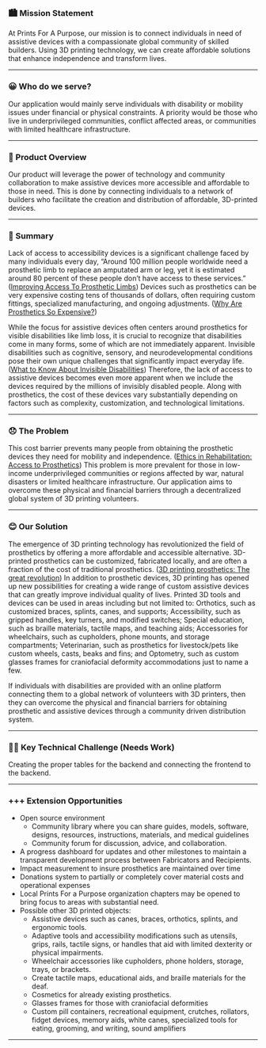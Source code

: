 
### 🏙️  Mission Statement 
At Prints For A Purpose, our mission is to connect individuals in need of assistive devices with a compassionate global community of skilled builders. Using 3D printing technology, we can create affordable solutions that enhance independence and transform lives.
___

### 😀 Who do we serve?
Our application would mainly serve individuals with disability or mobility issues under financial or physical constraints. A priority would be those who live in underprivileged communities, conflict affected areas, or communities with limited healthcare infrastructure. 

____


### 📱 Product Overview
Our product will leverage the power of technology and community collaboration to make assistive devices more accessible and affordable to those in need. This is done by connecting individuals to a network of builders who facilitate the creation and distribution of affordable, 3D-printed devices. 
___


### 📝 Summary
Lack of access to accessibility devices is a significant challenge faced by many individuals every day, “Around 100 million people worldwide need a prosthetic limb to replace an amputated arm or leg, yet it is estimated around 80 percent of these people don’t have access to these services.” ([Improving Access To Prosthetic Limbs](https://www.southampton.ac.uk/news/2019/01/a-step-change-in-prosthetics.page#:~:text=Around%20100%20million%20people%20worldwide,to%20support%20a%20damaged%20limb)) Devices such as prosthetics can be very expensive costing tens of thousands of dollars, often requiring custom fittings, specialized manufacturing, and ongoing adjustments. ([Why Are Prosthetics So Expensive?](https://www.teenvogue.com/story/why-prosthetics-so-expensive))

While the focus for assistive devices often centers around prosthetics for visible disabilities like limb loss, it is crucial to recognize that disabilities come in many forms, some of which are not immediately apparent. Invisible disabilities such as cognitive, sensory, and neurodevelopmental conditions pose their own unique challenges that significantly impact everyday life. ([What to Know About Invisible Disabilities](https://www.nea.org/advocating-for-change/new-from-nea/what-know-about-invisible-disabilities)) Therefore, the lack of access to assistive devices becomes even more apparent when we include the devices required by the millions of invisibly disabled people. Along with prosthetics, the cost of these devices vary substantially depending on factors such as complexity, customization, and technological limitations.
___



### 😞 The Problem 
This cost barrier prevents many people from obtaining the prosthetic devices they need for mobility and independence. ([Ethics in Rehabilitation: Access to Prosthetics](https://journalofethics.ama-assn.org/article/ethics-rehabilitation-access-prosthetics-and-quality-care-following-amputation/2015-06)) This problem is more prevalent for those in low-income underprivileged communities or regions affected by war, natural disasters or limited healthcare infrastructure. Our application aims to overcome these physical and financial barriers through a decentralized global system of 3D printing volunteers. 
___



### 😊 Our Solution
The emergence of 3D printing technology has revolutionized the field of prosthetics by offering a more affordable and accessible alternative. 3D-printed prosthetics can be customized, fabricated locally, and are often a fraction of the cost of traditional prosthetics. ([3D printing prosthetics: The great revolution](https://www.sculpteo.com/en/3d-learning-hub/applications-of-3d-printing/3d-printed-prosthetics/)) In addition to prosthetic devices, 3D printing has opened up new possibilities for creating a wide range of custom assistive devices that can greatly improve individual quality of lives. Printed 3D tools and devices can be used in areas including but not limited to: Orthotics, such as customized braces, splints, canes, and supports; Accessibility, such as gripped handles, key turners, and modified switches; Special education, such as braille materials, tactile maps, and teaching aids; Accessories for wheelchairs, such as cupholders, phone mounts, and storage compartments; Veterinarian, such as prosthetics for livestock/pets like custom wheels, casts, beaks and fins; and Optometry, such as custom glasses frames for craniofacial deformity accommodations just to name a few. 

If individuals with disabilities are provided with an online platform connecting them to a global network of volunteers with 3D printers, then they can overcome the physical and financial barriers for obtaining prosthetic and assistive devices through a community driven distribution system. 
___



### 🧗‍♂️ Key Technical Challenge (Needs Work)
Creating the proper tables for the backend and connecting the frontend to the backend. 
___



### +++ Extension Opportunities 
- Open source environment
  - Community library where you can share guides, models, software, designs, resources, instructions, materials, and medical guidelines
  - Community forum for discussion, advice, and collaboration.
- A progress dashboard for updates and other milestones to maintain a transparent development process between Fabricators and Recipients. 
- Impact measurement to insure prosthetics are maintained over time
- Donations system to partially or completely cover material costs and operational expenses
- Local Prints For a Purpose organization chapters may be opened to bring focus to areas with substantial need. 
- Possible other 3D printed objects:
  - Assistive devices such as canes, braces, orthotics, splints, and ergonomic tools.
  - Adaptive tools and accessibility modifications such as utensils, grips, rails, tactile signs, or handles that aid with limited dexterity or physical impairments.
  - Wheelchair accessories like cupholders, phone holders, storage, trays, or brackets.
  - Create tactile maps, educational aids, and braille materials for the deaf. 
  - Cosmetics for already existing prosthetics. 
  - Glasses frames for those with craniofacial deformities 
  - Custom pill containers, recreational equipment, crutches, rollators, fidget devices, memory aids, white canes, specialized tools for eating, grooming, and writing, sound amplifiers 

___
